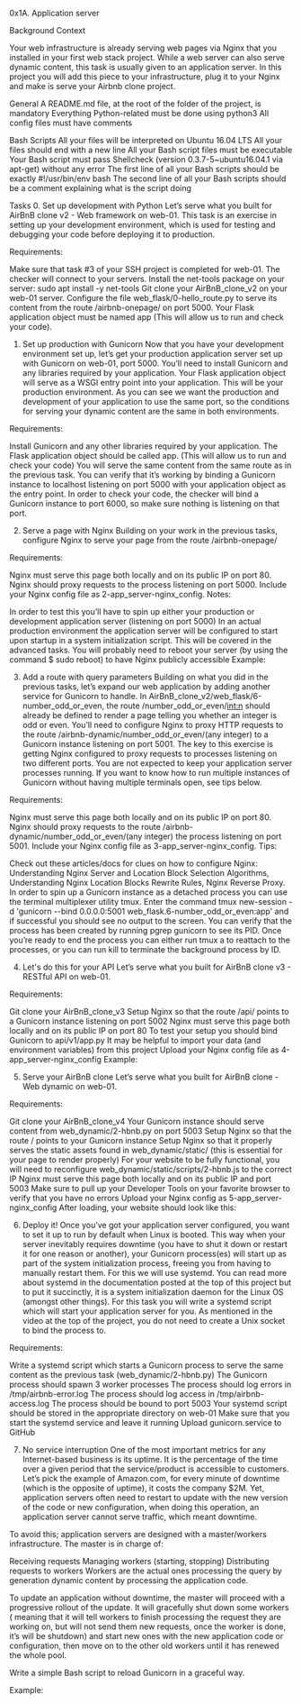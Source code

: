 0x1A. Application server

Background Context


Your web infrastructure is already serving web pages via Nginx that you installed in your first web stack project. While a web server can also serve dynamic content, this task is usually given to an application server. In this project you will add this piece to your infrastructure, plug it to your Nginx and make is serve your Airbnb clone project.

General
A README.md file, at the root of the folder of the project, is mandatory
Everything Python-related must be done using python3
All config files must have comments

Bash Scripts
All your files will be interpreted on Ubuntu 16.04 LTS
All your files should end with a new line
All your Bash script files must be executable
Your Bash script must pass Shellcheck (version 0.3.7-5~ubuntu16.04.1 via apt-get) without any error
The first line of all your Bash scripts should be exactly #!/usr/bin/env bash
The second line of all your Bash scripts should be a comment explaining what is the script doing

Tasks
0. Set up development with Python
Let’s serve what you built for AirBnB clone v2 - Web framework on web-01. This task is an exercise in setting up your development environment, which is used for testing and debugging your code before deploying it to production.

Requirements:

Make sure that task #3 of your SSH project is completed for web-01. The checker will connect to your servers.
Install the net-tools package on your server: sudo apt install -y net-tools
Git clone your AirBnB_clone_v2 on your web-01 server.
Configure the file web_flask/0-hello_route.py to serve its content from the route /airbnb-onepage/ on port 5000.
Your Flask application object must be named app (This will allow us to run and check your code).

1. Set up production with Gunicorn
Now that you have your development environment set up, let’s get your production application server set up with Gunicorn on web-01, port 5000. You’ll need to install Gunicorn and any libraries required by your application. Your Flask application object will serve as a WSGI entry point into your application. This will be your production environment. As you can see we want the production and development of your application to use the same port, so the conditions for serving your dynamic content are the same in both environments.

Requirements:

Install Gunicorn and any other libraries required by your application.
The Flask application object should be called app. (This will allow us to run and check your code)
You will serve the same content from the same route as in the previous task. You can verify that it’s working by binding a Gunicorn instance to localhost listening on port 5000 with your application object as the entry point.
In order to check your code, the checker will bind a Gunicorn instance to port 6000, so make sure nothing is listening on that port.

2. Serve a page with Nginx
Building on your work in the previous tasks, configure Nginx to serve your page from the route /airbnb-onepage/

Requirements:

Nginx must serve this page both locally and on its public IP on port 80.
Nginx should proxy requests to the process listening on port 5000.
Include your Nginx config file as 2-app_server-nginx_config.
Notes:

In order to test this you’ll have to spin up either your production or development application server (listening on port 5000)
In an actual production environment the application server will be configured to start upon startup in a system initialization script. This will be covered in the advanced tasks.
You will probably need to reboot your server (by using the command $ sudo reboot) to have Nginx publicly accessible
Example:

3. Add a route with query parameters
Building on what you did in the previous tasks, let’s expand our web application by adding another service for Gunicorn to handle. In AirBnB_clone_v2/web_flask/6-number_odd_or_even, the route /number_odd_or_even/<int:n> should already be defined to render a page telling you whether an integer is odd or even. You’ll need to configure Nginx to proxy HTTP requests to the route /airbnb-dynamic/number_odd_or_even/(any integer) to a Gunicorn instance listening on port 5001. The key to this exercise is getting Nginx configured to proxy requests to processes listening on two different ports. You are not expected to keep your application server processes running. If you want to know how to run multiple instances of Gunicorn without having multiple terminals open, see tips below.

Requirements:

Nginx must serve this page both locally and on its public IP on port 80.
Nginx should proxy requests to the route /airbnb-dynamic/number_odd_or_even/(any integer) the process listening on port 5001.
Include your Nginx config file as 3-app_server-nginx_config.
Tips:

Check out these articles/docs for clues on how to configure Nginx: Understanding Nginx Server and Location Block Selection Algorithms, Understanding Nginx Location Blocks Rewrite Rules, Nginx Reverse Proxy.
In order to spin up a Gunicorn instance as a detached process you can use the terminal multiplexer utility tmux. Enter the command tmux new-session -d 'gunicorn --bind 0.0.0.0:5001 web_flask.6-number_odd_or_even:app' and if successful you should see no output to the screen. You can verify that the process has been created by running pgrep gunicorn to see its PID. Once you’re ready to end the process you can either run tmux a to reattach to the processes, or you can run kill <PID> to terminate the background process by ID.

4. Let's do this for your API
Let’s serve what you built for AirBnB clone v3 - RESTful API on web-01.

Requirements:

Git clone your AirBnB_clone_v3
Setup Nginx so that the route /api/ points to a Gunicorn instance listening on port 5002
Nginx must serve this page both locally and on its public IP on port 80
To test your setup you should bind Gunicorn to api/v1/app.py
It may be helpful to import your data (and environment variables) from this project
Upload your Nginx config file as 4-app_server-nginx_config
Example:

5. Serve your AirBnB clone
Let’s serve what you built for AirBnB clone - Web dynamic on web-01.

Requirements:

Git clone your AirBnB_clone_v4
Your Gunicorn instance should serve content from web_dynamic/2-hbnb.py on port 5003
Setup Nginx so that the route / points to your Gunicorn instance
Setup Nginx so that it properly serves the static assets found in web_dynamic/static/ (this is essential for your page to render properly)
For your website to be fully functional, you will need to reconfigure web_dynamic/static/scripts/2-hbnb.js to the correct IP
Nginx must serve this page both locally and on its public IP and port 5003
Make sure to pull up your Developer Tools on your favorite browser to verify that you have no errors
Upload your Nginx config as 5-app_server-nginx_config
After loading, your website should look like this:

6. Deploy it!
Once you’ve got your application server configured, you want to set it up to run by default when Linux is booted. This way when your server inevitably requires downtime (you have to shut it down or restart it for one reason or another), your Gunicorn process(es) will start up as part of the system initialization process, freeing you from having to manually restart them. For this we will use systemd. You can read more about systemd in the documentation posted at the top of this project but to put it succinctly, it is a system initialization daemon for the Linux OS (amongst other things). For this task you will write a systemd script which will start your application server for you. As mentioned in the video at the top of the project, you do not need to create a Unix socket to bind the process to.

Requirements:

Write a systemd script which starts a Gunicorn process to serve the same content as the previous task (web_dynamic/2-hbnb.py)
The Gunicorn process should spawn 3 worker processes
The process should log errors in /tmp/airbnb-error.log
The process should log access in /tmp/airbnb-access.log
The process should be bound to port 5003
Your systemd script should be stored in the appropriate directory on web-01
Make sure that you start the systemd service and leave it running
Upload gunicorn.service to GitHub

7. No service interruption
One of the most important metrics for any Internet-based business is its uptime. It is the percentage of the time over a given period that the service/product is accessible to customers. Let’s pick the example of Amazon.com, for every minute of downtime (which is the opposite of uptime), it costs the company $2M. Yet, application servers often need to restart to update with the new version of the code or new configuration, when doing this operation, an application server cannot serve traffic, which meant downtime.

To avoid this; application servers are designed with a master/workers infrastructure. The master is in charge of:

Receiving requests
Managing workers (starting, stopping)
Distributing requests to workers
Workers are the actual ones processing the query by generation dynamic content by processing the application code.

To update an application without downtime, the master will proceed with a progressive rollout of the update. It will gracefully shut down some workers ( meaning that it will tell workers to finish processing the request they are working on, but will not send them new requests, once the worker is done, it’s will be shutdown) and start new ones with the new application code or configuration, then move on to the other old workers until it has renewed the whole pool.

Write a simple Bash script to reload Gunicorn in a graceful way.

Example:
